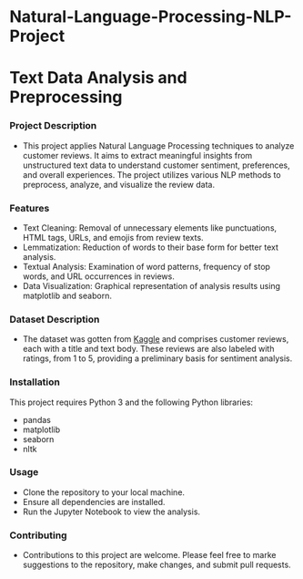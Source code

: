 # Natural-Language-Processing-NLP-Project
# Text Data Analysis and Preprocessing
###  Project Description
-  This project applies Natural Language Processing techniques to analyze customer reviews. It aims to extract meaningful insights from unstructured text data to understand customer sentiment, preferences, and overall experiences. The project utilizes various NLP methods to preprocess, analyze, and visualize the review data.

###  Features
-  Text Cleaning: Removal of unnecessary elements like punctuations, HTML tags, URLs, and emojis from review texts.
-  Lemmatization: Reduction of words to their base form for better text analysis.
-  Textual Analysis: Examination of word patterns, frequency of stop words, and URL occurrences in reviews.
-  Data Visualization: Graphical representation of analysis results using matplotlib and seaborn.

###  Dataset Description
-  The dataset was gotten from [Kaggle](https://www.kaggle.com/datasets/crawlfeeds/trustpilot-reviews-dataset) and comprises customer reviews, each with a title and text body. These reviews are also labeled with ratings, from 1 to 5, providing a preliminary basis for sentiment analysis.

###  Installation
This project requires Python 3 and the following Python libraries:
-  pandas
-  matplotlib
-  seaborn
-  nltk

###   Usage
-  Clone the repository to your local machine.
-  Ensure all dependencies are installed.
-  Run the Jupyter Notebook to view the analysis.

###  Contributing
-  Contributions to this project are welcome. Please feel free to marke suggestions to the repository, make changes, and submit pull requests.
